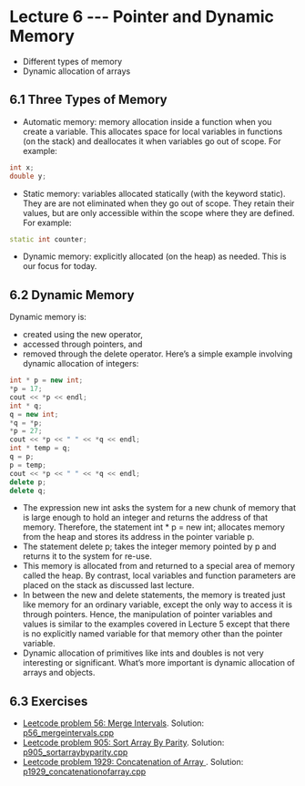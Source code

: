 # Lecture 6 --- Pointer and Dynamic Memory

- Different types of memory
- Dynamic allocation of arrays

## 6.1 Three Types of Memory

- Automatic memory: memory allocation inside a function when you create a variable. This allocates space for
local variables in functions (on the stack) and deallocates it when variables go out of scope. For example:
```cpp
int x;
double y;
```
- Static memory: variables allocated statically (with the keyword static). They are are not eliminated when
they go out of scope. They retain their values, but are only accessible within the scope where they are defined. For example:
```cpp
static int counter;
```
- Dynamic memory: explicitly allocated (on the heap) as needed. This is our focus for today.

## 6.2 Dynamic Memory

Dynamic memory is:
- created using the new operator,
- accessed through pointers, and
- removed through the delete operator.
 Here’s a simple example involving dynamic allocation of integers:

```cpp
int * p = new int;
*p = 17;
cout << *p << endl;
int * q;
q = new int;
*q = *p;
*p = 27;
cout << *p << " " << *q << endl;
int * temp = q;
q = p;
p = temp;
cout << *p << " " << *q << endl;
delete p;
delete q;
```

- The expression new int asks the system for a new chunk of memory that is large enough to hold an integer
and returns the address of that memory. Therefore, the statement int * p = new int; allocates memory
from the heap and stores its address in the pointer variable p.
- The statement delete p; takes the integer memory pointed by p and returns it to the system for re-use.
- This memory is allocated from and returned to a special area of memory called the heap. By contrast, local
variables and function parameters are placed on the stack as discussed last lecture.
- In between the new and delete statements, the memory is treated just like memory for an ordinary variable,
except the only way to access it is through pointers. Hence, the manipulation of pointer variables and values is
similar to the examples covered in Lecture 5 except that there is no explicitly named variable for that memory
other than the pointer variable.
- Dynamic allocation of primitives like ints and doubles is not very interesting or significant. What’s more
important is dynamic allocation of arrays and objects.

## 6.3 Exercises

- [Leetcode problem 56: Merge Intervals](https://leetcode.com/problems/merge-intervals/). Solution: [p56_mergeintervals.cpp](../../leetcode/p56_mergeintervals.cpp)
- [Leetcode problem 905: Sort Array By Parity](https://leetcode.com/problems/sort-array-by-parity/). Solution: [p905_sortarraybyparity.cpp](../../leetcode/p905_sortarraybyparity.cpp)
- [Leetcode problem 1929: Concatenation of Array
](https://leetcode.com/problems/concatenation-of-array/). Solution: [p1929_concatenationofarray.cpp](../../leetcode/p1929_concatenationofarray.cpp)

